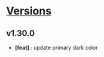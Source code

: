 # [Versions](https://github.com/Tracktor/design-system/releases)

## v1.30.0
- **[feat]** : update primary dark color
